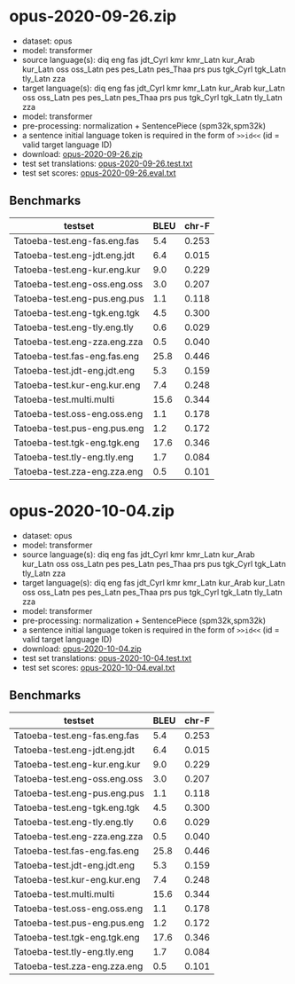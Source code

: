 # opus-2020-09-26.zip

* dataset: opus
* model: transformer
* source language(s): diq eng fas jdt_Cyrl kmr kmr_Latn kur_Arab kur_Latn oss oss_Latn pes pes_Latn pes_Thaa prs pus tgk_Cyrl tgk_Latn tly_Latn zza
* target language(s): diq eng fas jdt_Cyrl kmr kmr_Latn kur_Arab kur_Latn oss oss_Latn pes pes_Latn pes_Thaa prs pus tgk_Cyrl tgk_Latn tly_Latn zza
* model: transformer
* pre-processing: normalization + SentencePiece (spm32k,spm32k)
* a sentence initial language token is required in the form of `>>id<<` (id = valid target language ID)
* download: [opus-2020-09-26.zip](https://object.pouta.csc.fi/Tatoeba-MT-models/ira-ira/opus-2020-09-26.zip)
* test set translations: [opus-2020-09-26.test.txt](https://object.pouta.csc.fi/Tatoeba-MT-models/ira-ira/opus-2020-09-26.test.txt)
* test set scores: [opus-2020-09-26.eval.txt](https://object.pouta.csc.fi/Tatoeba-MT-models/ira-ira/opus-2020-09-26.eval.txt)

## Benchmarks

| testset               | BLEU  | chr-F |
|-----------------------|-------|-------|
| Tatoeba-test.eng-fas.eng.fas 	| 5.4 	| 0.253 |
| Tatoeba-test.eng-jdt.eng.jdt 	| 6.4 	| 0.015 |
| Tatoeba-test.eng-kur.eng.kur 	| 9.0 	| 0.229 |
| Tatoeba-test.eng-oss.eng.oss 	| 3.0 	| 0.207 |
| Tatoeba-test.eng-pus.eng.pus 	| 1.1 	| 0.118 |
| Tatoeba-test.eng-tgk.eng.tgk 	| 4.5 	| 0.300 |
| Tatoeba-test.eng-tly.eng.tly 	| 0.6 	| 0.029 |
| Tatoeba-test.eng-zza.eng.zza 	| 0.5 	| 0.040 |
| Tatoeba-test.fas-eng.fas.eng 	| 25.8 	| 0.446 |
| Tatoeba-test.jdt-eng.jdt.eng 	| 5.3 	| 0.159 |
| Tatoeba-test.kur-eng.kur.eng 	| 7.4 	| 0.248 |
| Tatoeba-test.multi.multi 	| 15.6 	| 0.344 |
| Tatoeba-test.oss-eng.oss.eng 	| 1.1 	| 0.178 |
| Tatoeba-test.pus-eng.pus.eng 	| 1.2 	| 0.172 |
| Tatoeba-test.tgk-eng.tgk.eng 	| 17.6 	| 0.346 |
| Tatoeba-test.tly-eng.tly.eng 	| 1.7 	| 0.084 |
| Tatoeba-test.zza-eng.zza.eng 	| 0.5 	| 0.101 |

# opus-2020-10-04.zip

* dataset: opus
* model: transformer
* source language(s): diq eng fas jdt_Cyrl kmr kmr_Latn kur_Arab kur_Latn oss oss_Latn pes pes_Latn pes_Thaa prs pus tgk_Cyrl tgk_Latn tly_Latn zza
* target language(s): diq eng fas jdt_Cyrl kmr kmr_Latn kur_Arab kur_Latn oss oss_Latn pes pes_Latn pes_Thaa prs pus tgk_Cyrl tgk_Latn tly_Latn zza
* model: transformer
* pre-processing: normalization + SentencePiece (spm32k,spm32k)
* a sentence initial language token is required in the form of `>>id<<` (id = valid target language ID)
* download: [opus-2020-10-04.zip](https://object.pouta.csc.fi/Tatoeba-MT-models/ira-ira/opus-2020-10-04.zip)
* test set translations: [opus-2020-10-04.test.txt](https://object.pouta.csc.fi/Tatoeba-MT-models/ira-ira/opus-2020-10-04.test.txt)
* test set scores: [opus-2020-10-04.eval.txt](https://object.pouta.csc.fi/Tatoeba-MT-models/ira-ira/opus-2020-10-04.eval.txt)

## Benchmarks

| testset               | BLEU  | chr-F |
|-----------------------|-------|-------|
| Tatoeba-test.eng-fas.eng.fas 	| 5.4 	| 0.253 |
| Tatoeba-test.eng-jdt.eng.jdt 	| 6.4 	| 0.015 |
| Tatoeba-test.eng-kur.eng.kur 	| 9.0 	| 0.229 |
| Tatoeba-test.eng-oss.eng.oss 	| 3.0 	| 0.207 |
| Tatoeba-test.eng-pus.eng.pus 	| 1.1 	| 0.118 |
| Tatoeba-test.eng-tgk.eng.tgk 	| 4.5 	| 0.300 |
| Tatoeba-test.eng-tly.eng.tly 	| 0.6 	| 0.029 |
| Tatoeba-test.eng-zza.eng.zza 	| 0.5 	| 0.040 |
| Tatoeba-test.fas-eng.fas.eng 	| 25.8 	| 0.446 |
| Tatoeba-test.jdt-eng.jdt.eng 	| 5.3 	| 0.159 |
| Tatoeba-test.kur-eng.kur.eng 	| 7.4 	| 0.248 |
| Tatoeba-test.multi.multi 	| 15.6 	| 0.344 |
| Tatoeba-test.oss-eng.oss.eng 	| 1.1 	| 0.178 |
| Tatoeba-test.pus-eng.pus.eng 	| 1.2 	| 0.172 |
| Tatoeba-test.tgk-eng.tgk.eng 	| 17.6 	| 0.346 |
| Tatoeba-test.tly-eng.tly.eng 	| 1.7 	| 0.084 |
| Tatoeba-test.zza-eng.zza.eng 	| 0.5 	| 0.101 |


